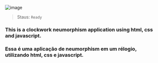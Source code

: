 ![image](https://user-images.githubusercontent.com/57548080/133005355-faa032e3-cd62-4af9-86e4-aac6a193e4a2.png)

> Staus: `Ready`

### This is a clockwork neumorphism application using html, css and javascript.

### Essa é uma aplicação de neumorphism em um rélogio, utilizando html, css e javascript.
